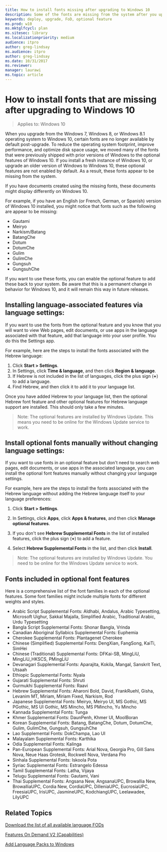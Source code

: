 ```yaml
---
title: How to install fonts missing after upgrading to Windows 10
description: Some of the fonts are missing from the system after you upgrade to Windows 10.
keywords: deploy, upgrade, FoD, optional feature
ms.prod: w10
ms.mktglfcycl: plan
ms.sitesec: library
ms.localizationpriority: medium
audience: itproauthor: greg-lindsay
ms.audience: itproauthor: greg-lindsay
ms.date: 10/31/2017
ms.reviewer: 
manager: laurawi
ms.topic: article
---
```

# How to install fonts that are missing after upgrading to Windows 10

> Applies to: Windows 10

When you upgrade from the Windows 7, Windows 8, or Windows 8.1 operating system to Windows 10, certain fonts are no longer available by default post-upgrade. To reduce the operating system footprint, improve performance, and optimize disk space usage, we moved many of the fonts that were previously shipped with prior versions of Windows to the optional features of Windows 10. If you install a fresh instance of Windows 10, or upgrade an older version of Windows to Windows 10, these optional features are not enabled by default. As a result, these fonts appear to be missing from the system.

If you have documents created using the missing fonts, these documents might display differently on Windows 10.

For example, if you have an English (or French, German, or Spanish) version of Windows 10 installed, you might notice that fonts such as the following are appear to be missing:

- Gautami
- Meiryo
- Narkism/Batang
- BatangChe
- Dotum
- DotumChe
- Gulim
- GulimChe
- Gungsuh
- GungsuhChe

If you want to use these fonts, you can enable the optional feature to add these back to your system. Be aware that this is a permanent change in behavior for Windows 10, and it will remain this way in future releases.

## Installing language-associated features via language settings:

If you want to use the fonts from the optional feature and you know that you will want to view Web pages, edit documents, or use apps in the language associated with that feature, add that language into your user profile. You do this the Settings app.

For example, here are the steps to install the fonts associated with the Hebrew language:

1. Click **Start > Settings**.
2. In Settings, click **Time & language**, and then click **Region & language**.
3. If Hebrew is not included in the list of languages, click the plus sign (**+**) to add a language.
4. Find Hebrew, and then click it to add it to your language list.

Once you have added Hebrew to your language list, then the optional Hebrew font feature and other optional features for Hebrew language support are installed. This should only take a few minutes.

> Note: The optional features are installed by Windows Update. This means you need to be online for the Windows Update service to work.

## Install optional fonts manually without changing language settings:

If you want to use fonts in an optional feature but don't need to search web pages, edit documents, or use apps in the associated language, you can install the optional font features manually without changing your language settings.

For example, here are the steps to install the fonts associated with the Hebrew language without adding the Hebrew language itself to your language preferences:

1. Click **Start > Settings**.
2. In Settings, click **Apps**, click **Apps & features**, and then click **Manage optional features**.

3. If you don't see **Hebrew Supplemental Fonts** in the list of installed features, click the plus sign (**+**) to add a feature.
4. Select **Hebrew Supplemental Fonts** in the list, and then click **Install**.

> Note: The optional features are installed by Windows Update. You need to be online for the Windows Update service to work.

## Fonts included in optional font features

Here is a comprehensive list of the font families in each of the optional features. Some font families might include multiple fonts for different weights and styles.

- Arabic Script Supplemental Fonts: Aldhabi, Andalus, Arabic Typesetting, Microsoft Uighur, Sakkal Majalla, Simplified Arabic, Traditional Arabic, Urdu Typesetting
- Bangla Script Supplemental Fonts: Shonar Bangla, Vrinda
- Canadian Aboriginal Syllabics Supplemental Fonts: Euphemia
- Cherokee Supplemental Fonts: Plantagenet Cherokee
- Chinese (Simplified) Supplemental Fonts: DengXian, FangSong, KaiTi, SimHei
- Chinese (Traditional) Supplemental Fonts: DFKai-SB, MingLiU, MingLiU_HKSCS, PMingLiU
- Devanagari Supplemental Fonts: Aparajita, Kokila, Mangal, Sanskrit Text, Utsaah
- Ethiopic Supplemental Fonts: Nyala
- Gujarati Supplemental Fonts: Shruti
- Gurmukhi Supplemental Fonts: Raavi
- Hebrew Supplemental Fonts: Aharoni Bold, David, FrankRuehl, Gisha, Levanim MT, Miriam, Miriam Fixed, Narkism, Rod
- Japanese Supplemental Fonts: Meiryo, Meiryo UI, MS Gothic, MS PGothic, MS UI Gothic, MS Mincho, MS PMincho, Yu Mincho
- Kannada Supplemental Fonts: Tunga
- Khmer Supplemental Fonts: DaunPenh, Khmer UI, MoolBoran
- Korean Supplemental Fonts: Batang, BatangChe, Dotum, DotumChe, Gulim, GulimChe, Gungsuh, GungsuhChe
- Lao Supplemental Fonts: DokChampa, Lao UI
- Malayalam Supplemental Fonts: Karthika
- Odia Supplemental Fonts: Kalinga
- Pan-European Supplemental Fonts: Arial Nova, Georgia Pro, Gill Sans Nova, Neue Haas Grotesk, Rockwell Nova, Verdana Pro
- Sinhala Supplemental Fonts: Iskoola Pota
- Syriac Supplemental Fonts: Estrangelo Edessa
- Tamil Supplemental Fonts: Latha, Vijaya
- Telugu Supplemental Fonts: Gautami, Vani
- Thai Supplemental Fonts: Angsana New, AngsanaUPC, Browallia New, BrowalliaUPC, Cordia New, CordiaUPC, DilleniaUPC, EucrosiaUPC, FreesiaUPC, IrisUPC, JasmineUPC, KodchiangUPC, Leelawadee, LilyUPC

## Related Topics

[Download the list of all available language FODs](https://download.microsoft.com/download/0/A/A/0AA4342D-3933-4216-A90D-3BA8392FB1D1/Windows%2010%201703%20FOD%20to%20LP%20Mapping%20Table.xlsx)

[Features On Demand V2 (Capabilities)](/windows-hardware/manufacture/desktop/features-on-demand-v2--capabilities#span-idrelatedtopicsspanrelated-topics)

[Add Language Packs to Windows](/windows-hardware/manufacture/desktop/add-language-packs-to-windows)
